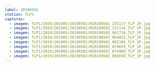 ```yaml
---
label: 20190502
station: TLP1
capturas:
  - imagem: TLP1/2019/201905/20190502/M20190502_225117_TLP_1P.jpg
  - imagem: TLP1/2019/201905/20190502/M20190502_231116_TLP_1P.jpg
  - imagem: TLP1/2019/201905/20190502/M20190503_061734_TLP_1P.jpg
  - imagem: TLP1/2019/201905/20190502/M20190503_064025_TLP_1P.jpg
  - imagem: TLP1/2019/201905/20190502/M20190503_065105_TLP_1P.jpg
  - imagem: TLP1/2019/201905/20190502/M20190503_074659_TLP_1P.jpg
  - imagem: TLP1/2019/201905/20190502/M20190503_074909_TLP_1P.jpg
  - imagem: TLP1/2019/201905/20190502/M20190503_083030_TLP_1P.jpg
---
```

